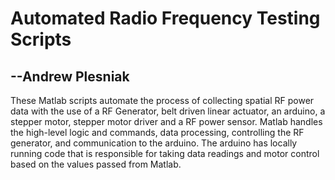 # Automated Radio Frequency Testing Scripts 
## --Andrew Plesniak

These Matlab scripts automate the process of collecting spatial RF power data with the use of a RF Generator, belt driven linear actuator, an arduino, a stepper motor, stepper motor driver and a RF power sensor. Matlab handles the high-level logic and commands, data processing, controlling the RF generator, and communication to the arduino. The arduino has locally running code that is responsible for taking data readings and motor control based on the values passed from Matlab.